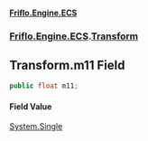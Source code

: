 #### [Friflo.Engine.ECS](index.md#'index')
### [Friflo.Engine.ECS](Friflo.Engine.ECS.md#'Friflo.Engine.ECS').[Transform](Transform.md#'Friflo.Engine.ECS.Transform')

## Transform.m11 Field

```csharp
public float m11;
```

#### Field Value
[System.Single](https://docs.microsoft.com/en-us/dotnet/api/System.Single#'System.Single')